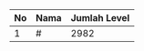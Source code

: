 | No | Nama            | Jumlah Level |
|----|-----------------|--------------|
| 1  | #    |    2982        |
